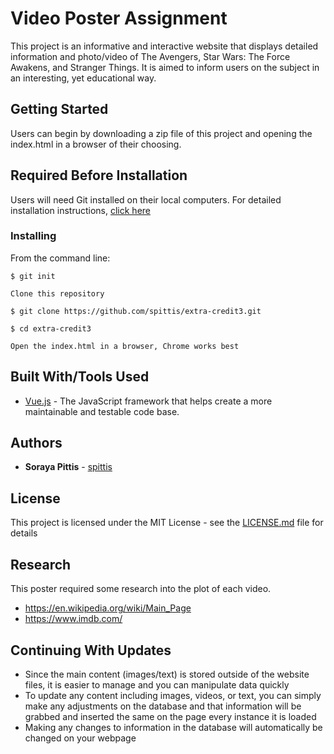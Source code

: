 # Video Poster Assignment

This project is an informative and interactive website that displays detailed information and photo/video of The Avengers, Star Wars: The Force Awakens, and Stranger Things. It is aimed to inform users on the subject in an interesting, yet educational way.


## Getting Started

Users can begin by downloading a zip file of this project and opening the index.html in a browser of their choosing. 

## Required Before Installation
Users will need Git installed on their local computers. For detailed installation instructions, [click here](https://git-scm.com/book/en/v2/Getting-Started-Installing-Git)

### Installing
From the command line:

```
$ git init
```
```
Clone this repository
```
```
$ git clone https://github.com/spittis/extra-credit3.git
```
```
$ cd extra-credit3
```
```
Open the index.html in a browser, Chrome works best
```

## Built With/Tools Used

* [Vue.js](https://vuejs.org/) - The JavaScript framework that helps create a more maintainable and testable code base.


## Authors

* **Soraya Pittis** - [spittis](https://github.com/spittis)


## License

This project is licensed under the MIT License - see the [LICENSE.md](LICENSE.md) file for details

## Research
This poster required some research into the plot of each video.

* https://en.wikipedia.org/wiki/Main_Page
* https://www.imdb.com/


## Continuing With Updates

* Since the main content (images/text) is stored outside of the website files, it is easier to manage and you can manipulate data quickly
* To update any content including images, videos, or text, you can simply make any adjustments on the database and that information will be grabbed and inserted the same on the page every instance it is loaded
* Making any changes to information in the database will automatically be changed on your webpage
